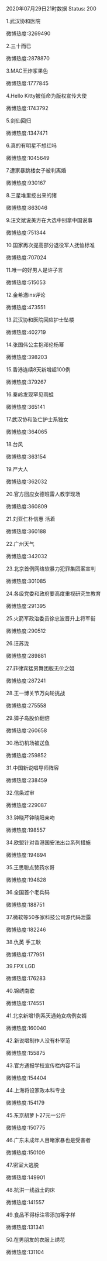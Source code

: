 2020年07月29日21时数据
Status: 200

1.武汉协和医院

微博热度:3269490

2.三十而已

微博热度:2878870

3.MAC王炸浆果色

微博热度:1777845

4.Hello Kitty被任命为版权宣传大使

微博热度:1743792

5.剑仙回归

微博热度:1347471

6.真的有明星不想红吗

微博热度:1045649

7.遭家暴跳楼女子被判离婚

微博热度:930167

8.三星堆里挖出来的猪

微博热度:863046

9.汪文斌说美方在大选中别拿中国说事

微博热度:751344

10.国家再次提高部分退役军人抚恤标准

微博热度:707024

11.唯一的好男人是许子言

微博热度:515053

12.金希澈ins评论

微博热度:473551

13.武汉协和医院回应护士坠楼

微博热度:402719

14.张国伟公主抱邓伦杨幂

微博热度:398203

15.香港连续8天新增超100例

微博热度:379267

16.秦岭发现罕见雨蛙

微博热度:365141

17.武汉协和坠亡护士系独女

微博热度:364065

18.台风

微博热度:363154

19.严大人

微博热度:362032

20.官方回应女德班雷人教学现场

微博热度:360809

21.刘亚仁朴信惠 活着

微博热度:360188

22.广州天气

微博热度:342032

23.北京首例网络软暴力犯罪集团案宣判

微博热度:301085

24.各级党委和政府要高度重视研究生教育

微博热度:291395

25.火箭军政治委员徐忠波晋升上将军衔

微博热度:290512

26.汪苏泷

微博热度:289881

27.菲律宾猛男舞团版无价之姐

微博热度:287241

28.王一博关节万向轮挑战

微博热度:275558

29.獐子岛股价翻倍

微博热度:260658

30.杨玏机场被送鱼

微博热度:259852

31.中国新说唱导师阵容

微博热度:238459

32.信条过审

微博热度:229087

33.钟晓芹钟晓阳亲吻

微博热度:198557

34.欧盟针对香港国安法出台系列措施

微博热度:194894

35.王思聪点赞药水哥

微博热度:194828

36.全国首个老兵码

微博热度:188751

37.微软等50多家科技公司源代码泄露

微博热度:182246

38.仇英 手工耿

微博热度:177951

39.FPX LGD

微博热度:176283

40.锦绣南歌

微博热度:174551

41.北京新增1例系天通苑女病例女婿

微博热度:160040

42.新说唱制作人没有朴宰范

微博热度:155875

43.官方通报学校宣传栏内容不当

微博热度:154404

44.上海将设家政本科专业

微博热度:154179

45.东京胡萝卜27元一公斤

微博热度:150775

46.广东未成年人目睹家暴也是受害者

微博热度:150109

47.密室大逃脱

微博热度:149901

48.抗洪一线战士的床

微博热度:141557

49.食品不得标注零添加等字样

微博热度:131341

50.在男朋友的衣服上绣花

微博热度:131104

